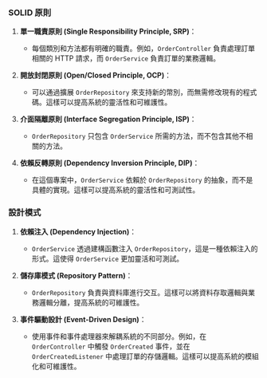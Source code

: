 ### SOLID 原則

1. **單一職責原則 (Single Responsibility Principle, SRP)**：
    - 每個類別和方法都有明確的職責。例如，`OrderController` 負責處理訂單相關的 HTTP 請求，而 `OrderService` 負責訂單的業務邏輯。

2. **開放封閉原則 (Open/Closed Principle, OCP)**：
    - 可以通過擴展 `OrderRepository` 來支持新的幣別，而無需修改現有的程式碼。這樣可以提高系統的靈活性和可維護性。

3. **介面隔離原則 (Interface Segregation Principle, ISP)**：
    - `OrderRepository` 只包含 `OrderService` 所需的方法，而不包含其他不相關的方法。

4. **依賴反轉原則 (Dependency Inversion Principle, DIP)**：
    - 在這個專案中，`OrderService` 依賴於 `OrderRepository` 的抽象，而不是具體的實現。這樣可以提高系統的靈活性和可測試性。

### 設計模式

1. **依賴注入 (Dependency Injection)**：
    - `OrderService` 透過建構函數注入 `OrderRepository`，這是一種依賴注入的形式。這使得 `OrderService` 更加靈活和可測試。

2. **儲存庫模式 (Repository Pattern)**：
    - `OrderRepository` 負責與資料庫進行交互。這樣可以將資料存取邏輯與業務邏輯分離，提高系統的可維護性。

3. **事件驅動設計 (Event-Driven Design)**：
    - 使用事件和事件處理器來解耦系統的不同部分。例如，在 `OrderController` 中觸發 `OrderCreated` 事件，並在 `OrderCreatedListener` 中處理訂單的存儲邏輯。這樣可以提高系統的模組化和可維護性。